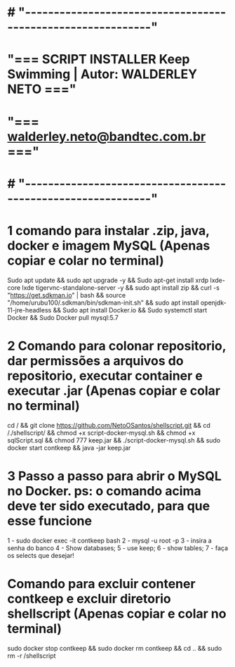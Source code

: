 # # "------------------------------------------------------------"
# "===      SCRIPT INSTALLER Keep Swimming |  Autor: WALDERLEY NETO        ==="
# "===            walderley.neto@bandtec.com.br               ==="
# # "------------------------------------------------------------"

# 1 comando para instalar .zip, java, docker e imagem MySQL (Apenas copiar e colar no terminal)
Sudo apt update && sudo apt upgrade -y && Sudo apt-get install xrdp lxde-core lxde tigervnc-standalone-server -y && sudo apt install zip && curl -s "https://get.sdkman.io" | bash && source "/home/urubu100/.sdkman/bin/sdkman-init.sh" && sudo apt install openjdk-11-jre-headless && Sudo apt install Docker.io && Sudo systemctl start Docker && Sudo Docker pull mysql:5.7

# 2 Comando para colonar repositorio, dar permissões a arquivos do repositorio, executar container e executar .jar (Apenas copiar e colar no terminal)
cd / && git clone https://github.com/NetoOSantos/shellscript.git && cd /./shellscript/ && chmod +x script-docker-mysql.sh && chmod +x sqlScript.sql && chmod 777 keep.jar && ./script-docker-mysql.sh && sudo docker start contkeep && java -jar keep.jar

# 3 Passo a passo para abrir o MySQL no Docker. ps: o comando acima deve ter sido executado, para que esse funcione
1 - sudo docker exec -it contkeep bash
2 - mysql -u root -p
3 - insira a senha do banco
4 - Show databases;
5 - use keep;
6 - show tables;
7 - faça os selects que desejar!

# Comando para excluir contener contkeep e excluir diretorio shellscript (Apenas copiar e colar no terminal)
sudo docker stop contkeep && sudo docker rm contkeep && cd .. && sudo rm -r /shellscript


